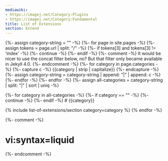 ```yaml
---
mediawiki:
- https://imagej.net/Category:Plugins
- https://imagej.net/Category:Fundamental
title: List of Extensions
section: Extend
---
```


{%- assign category-string = "" -%}
{%- for page in site.pages -%}
  {%- assign tokens = page.url | split: "/" -%}
  {%- if tokens[3] and tokens[3] != 'index' -%} {%- continue -%} {%- endif -%}
  {%- comment -%}
  It would be nicer to use the concat filter below, no?
  But that filter only became available in Jekyll 4.0.
  {%- endcomment -%}
  {%- for category in page.categories -%}
    {%- capture c -%} {{category | strip | capitalize}} {%- endcapture -%}
    {%- assign category-string = category-string | append: "|" | append: c -%}
  {%- endfor -%}
{%- endfor -%}
{%- assign all-categories = category-string | split: "|" | sort | uniq -%}
<div class="list-of-extensions" markdown=1>
{%- for category in all-categories -%}
  {%- if category == "" -%} {%- continue -%} {%- endif -%}
# {{category}}

{% include list-of-extensions/section category=category %}
{% endfor -%}
</div>

{%- comment -%}
# vi:syntax=liquid
{%- endcomment -%}
